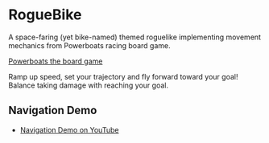# RogueBike
A space-faring (yet bike-named) themed roguelike implementing movement
mechanics from Powerboats racing board game.

[Powerboats the board game](https://www.cwali.nl/powerboats/powerboats.htm)

Ramp up speed, set your trajectory and fly forward toward your goal!
Balance taking damage with reaching your goal.

## Navigation Demo

* [Navigation Demo on YouTube](https://youtu.be/JOPUN4RhysM)
